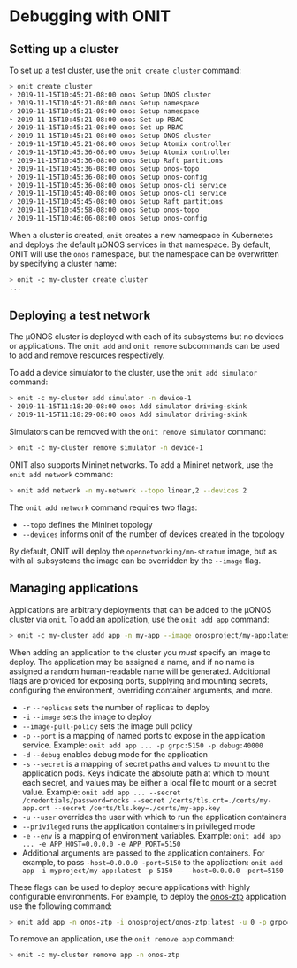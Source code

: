 # Debugging with ONIT

## Setting up a cluster

To set up a test cluster, use the `onit create cluster` command:

```bash
> onit create cluster
‣ 2019-11-15T10:45:21-08:00 onos Setup ONOS cluster
‣ 2019-11-15T10:45:21-08:00 onos Setup namespace
✓ 2019-11-15T10:45:21-08:00 onos Setup namespace
‣ 2019-11-15T10:45:21-08:00 onos Set up RBAC
✓ 2019-11-15T10:45:21-08:00 onos Set up RBAC
✓ 2019-11-15T10:45:21-08:00 onos Setup ONOS cluster
‣ 2019-11-15T10:45:21-08:00 onos Setup Atomix controller
✓ 2019-11-15T10:45:36-08:00 onos Setup Atomix controller
‣ 2019-11-15T10:45:36-08:00 onos Setup Raft partitions
‣ 2019-11-15T10:45:36-08:00 onos Setup onos-topo
‣ 2019-11-15T10:45:36-08:00 onos Setup onos-config
‣ 2019-11-15T10:45:36-08:00 onos Setup onos-cli service
✓ 2019-11-15T10:45:40-08:00 onos Setup onos-cli service
✓ 2019-11-15T10:45:45-08:00 onos Setup Raft partitions
✓ 2019-11-15T10:45:58-08:00 onos Setup onos-topo
✓ 2019-11-15T10:46:06-08:00 onos Setup onos-config
```

When a cluster is created, `onit` creates a new namespace in Kubernetes and deploys the default μONOS services in that
namespace. By default, ONIT will use the `onos` namespace, but the namespace can be overwritten by specifying a
cluster name:

```bash
> onit -c my-cluster create cluster
...
```

## Deploying a test network

The μONOS cluster is deployed with each of its subsystems but no devices or applications. The `onit add` and 
`onit remove` subcommands can be used to add and remove resources respectively.

To add a device simulator to the cluster, use the `onit add simulator` command:

```bash
> onit -c my-cluster add simulator -n device-1
‣ 2019-11-15T11:18:20-08:00 onos Add simulator driving-skink
✓ 2019-11-15T11:18:29-08:00 onos Add simulator driving-skink
```

Simulators can be removed with the `onit remove simulator` command:

```bash
> onit -c my-cluster remove simulator -n device-1
```

ONIT also supports Mininet networks. To add a Mininet network, use the `onit add network` command:

```bash
> onit add network -n my-network --topo linear,2 --devices 2
```

The `onit add network` command requires two flags:
* `--topo` defines the Mininet topology
* `--devices` informs onit of the number of devices created in the topology

By default, ONIT will deploy the `opennetworking/mn-stratum` image, but as with all subsystems the image can be
overridden by the `--image` flag.

## Managing applications

Applications are arbitrary deployments that can be added to the μONOS cluster via `onit`. To add an application,
use the `onit add app` command:

```bash
> onit -c my-cluster add app -n my-app --image onosproject/my-app:latest
```

When adding an application to the cluster you _must_ specify an image to deploy. The application may be assigned a
name, and if no name is assigned a random human-readable name will be generated. Additional flags are provided for
exposing ports, supplying and mounting secrets, configuring the environment, overriding container arguments, and more.

* `-r` `--replicas` sets the number of replicas to deploy
* `-i` `--image` sets the image to deploy
* `--image-pull-policy` sets the image pull policy
* `-p` `--port` is a mapping of named ports to expose in the application service. Example:
`onit add app ... -p grpc:5150 -p debug:40000`
* `-d` `--debug` enables debug mode for the application
* `-s` `--secret` is a mapping of secret paths and values to mount to the application pods. Keys indicate the absolute
path at which to mount each secret, and values may be either a local file to mount or a secret value. Example:
`onit add app ... --secret /credentials/password=rocks --secret /certs/tls.crt=./certs/my-app.crt --secret /certs/tls.key=./certs/my-app.key`
* `-u` `--user` overrides the user with which to run the application containers
* `--privileged` runs the application containers in privileged mode
* `-e` `--env` is a mapping of environment variables. Example:
`onit add app ... -e APP_HOST=0.0.0.0 -e APP_PORT=5150`
* Additional arguments are passed to the application containers. For example, to pass `-host=0.0.0.0 -port=5150` to
the application:
`onit add app -i myproject/my-app:latest -p 5150 -- -host=0.0.0.0 -port=5150`

These flags can be used to deploy secure applications with highly configurable environments. For example, to deploy
the [onos-ztp] application use the following command:

```bash
> onit add app -n onos-ztp -i onosproject/onos-ztp:latest -u 0 -p grpc=5150 -r 2 -s /certs/onf.cacrt=configs/certs/onf.cacrt -s /certs/onos-ztp.crt=configs/certs/service.crt -s /certs/onos-ztp.key=configs/certs/service.key -- -caPath=/certs/onf.cacrt -keyPath=/certs/onos-ztp.key -certPath=/certs/onos-ztp.crt
```

To remove an application, use the `onit remove app` command:

```bash
> onit -c my-cluster remove app -n onos-ztp
```

[onos-ztp]: https://github.com/onosproject/onos-ztp
